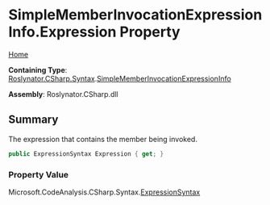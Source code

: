 <a name="_top"></a>

# SimpleMemberInvocationExpressionInfo\.Expression Property

[Home](../../../../../README.md#_top)

**Containing Type**: [Roslynator.CSharp.Syntax](../../README.md#_top)\.[SimpleMemberInvocationExpressionInfo](../README.md#_top)

**Assembly**: Roslynator\.CSharp\.dll

## Summary

The expression that contains the member being invoked\.

```csharp
public ExpressionSyntax Expression { get; }
```

### Property Value

Microsoft\.CodeAnalysis\.CSharp\.Syntax\.[ExpressionSyntax](https://docs.microsoft.com/en-us/dotnet/api/microsoft.codeanalysis.csharp.syntax.expressionsyntax)

